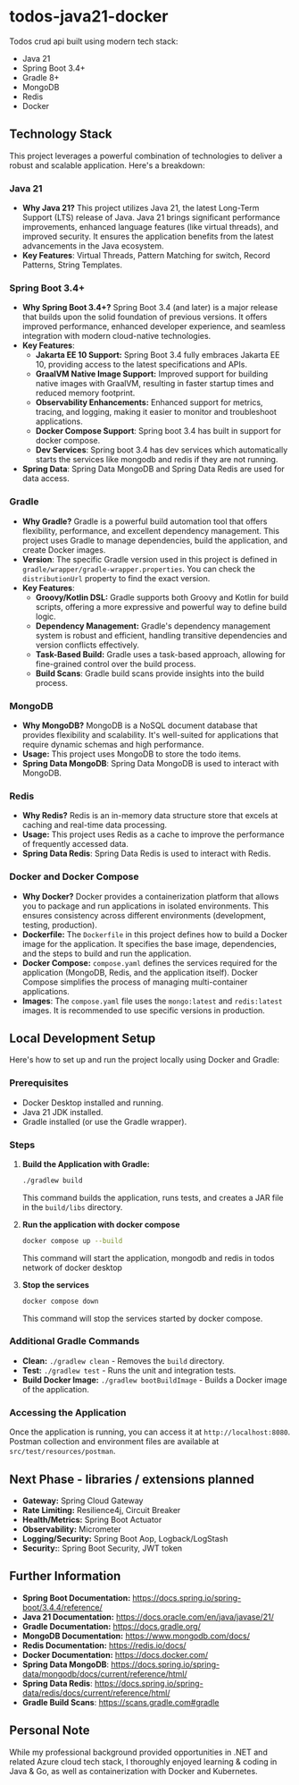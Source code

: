 # todos-java21-docker

Todos crud api built using modern tech stack: 

* Java 21
* Spring Boot 3.4+
* Gradle 8+
* MongoDB
* Redis 
* Docker

## Technology Stack

This project leverages a powerful combination of technologies to deliver a robust and scalable application. 
Here's a breakdown:

### Java 21

*   **Why Java 21?** This project utilizes Java 21, the latest Long-Term Support (LTS) release of Java. Java 21 brings significant performance improvements, enhanced language features (like virtual threads), and improved security. It ensures the application benefits from the latest advancements in the Java ecosystem.
* **Key Features**: Virtual Threads, Pattern Matching for switch, Record Patterns, String Templates.

### Spring Boot 3.4+

*   **Why Spring Boot 3.4+?** Spring Boot 3.4 (and later) is a major release that builds upon the solid foundation of previous versions. It offers improved performance, enhanced developer experience, and seamless integration with modern cloud-native technologies.
*   **Key Features**:
    *   **Jakarta EE 10 Support:** Spring Boot 3.4 fully embraces Jakarta EE 10, providing access to the latest specifications and APIs.
    *   **GraalVM Native Image Support:**  Improved support for building native images with GraalVM, resulting in faster startup times and reduced memory footprint.
    *   **Observability Enhancements:** Enhanced support for metrics, tracing, and logging, making it easier to monitor and troubleshoot applications.
    * **Docker Compose Support**: Spring boot 3.4 has built in support for docker compose.
    * **Dev Services**: Spring boot 3.4 has dev services which automatically starts the services like mongodb and redis if they are not running.
* **Spring Data**: Spring Data MongoDB and Spring Data Redis are used for data access.

### Gradle

*   **Why Gradle?** Gradle is a powerful build automation tool that offers flexibility, performance, and excellent dependency management. This project uses Gradle to manage dependencies, build the application, and create Docker images.
* **Version**: The specific Gradle version used in this project is defined in `gradle/wrapper/gradle-wrapper.properties`. You can check the `distributionUrl` property to find the exact version.
* **Key Features**:
    *   **Groovy/Kotlin DSL:** Gradle supports both Groovy and Kotlin for build scripts, offering a more expressive and powerful way to define build logic.
    *   **Dependency Management:** Gradle's dependency management system is robust and efficient, handling transitive dependencies and version conflicts effectively.
    *   **Task-Based Build:** Gradle uses a task-based approach, allowing for fine-grained control over the build process.
    * **Build Scans**: Gradle build scans provide insights into the build process.

### MongoDB

*   **Why MongoDB?** MongoDB is a NoSQL document database that provides flexibility and scalability. It's well-suited for applications that require dynamic schemas and high performance.
*   **Usage:** This project uses MongoDB to store the todo items.
* **Spring Data MongoDB**: Spring Data MongoDB is used to interact with MongoDB.

### Redis

*   **Why Redis?** Redis is an in-memory data structure store that excels at caching and real-time data processing.
*   **Usage:** This project uses Redis as a cache to improve the performance of frequently accessed data.
* **Spring Data Redis**: Spring Data Redis is used to interact with Redis.

### Docker and Docker Compose

*   **Why Docker?** Docker provides a containerization platform that allows you to package and run applications in isolated environments. This ensures consistency across different environments (development, testing, production).
*   **Dockerfile:** The `Dockerfile` in this project defines how to build a Docker image for the application. It specifies the base image, dependencies, and the steps to build and run the application.
*   **Docker Compose:** `compose.yaml` defines the services required for the application (MongoDB, Redis, and the application itself). Docker Compose simplifies the process of managing multi-container applications.
* **Images**: The `compose.yaml` file uses the `mongo:latest` and `redis:latest` images. It is recommended to use specific versions in production.

## Local Development Setup

Here's how to set up and run the project locally using Docker and Gradle:

### Prerequisites

*   Docker Desktop installed and running.
*   Java 21 JDK installed.
*   Gradle installed (or use the Gradle wrapper).

### Steps

1.  **Build the Application with Gradle:**

    ```bash
    ./gradlew build
    ```

    This command builds the application, runs tests, and creates a JAR file in the `build/libs` directory.

3. **Run the application with docker compose**
    
    ```bash
    docker compose up --build
    ```

    This command will start the application, mongodb and redis in todos network of docker desktop

3. **Stop the services**
    
    ```bash
    docker compose down
    ```
    This command will stop the services started by docker compose.

### Additional Gradle Commands

*   **Clean:** `./gradlew clean` - Removes the `build` directory.
*   **Test:** `./gradlew test` - Runs the unit and integration tests.
*   **Build Docker Image:** `./gradlew bootBuildImage` - Builds a Docker image of the application.

### Accessing the Application

Once the application is running, you can access it at `http://localhost:8080`.
Postman collection and environment files are available at `src/test/resources/postman`.

## Next Phase - libraries / extensions planned

*   **Gateway:** Spring Cloud Gateway
*   **Rate Limiting:** Resilience4j, Circuit Breaker
*   **Health/Metrics:** Spring Boot Actuator
*   **Observability:** Micrometer
*   **Logging/Security:** Spring Boot Aop, Logback/LogStash
*   **Security:**: Spring Boot Security, JWT token

## Further Information

*   **Spring Boot Documentation:** https://docs.spring.io/spring-boot/3.4.4/reference/
*   **Java 21 Documentation:** https://docs.oracle.com/en/java/javase/21/
*   **Gradle Documentation:** https://docs.gradle.org/
*   **MongoDB Documentation:** https://www.mongodb.com/docs/
*   **Redis Documentation:** https://redis.io/docs/
*   **Docker Documentation:** https://docs.docker.com/
*   **Spring Data MongoDB**: https://docs.spring.io/spring-data/mongodb/docs/current/reference/html/
*   **Spring Data Redis**: https://docs.spring.io/spring-data/redis/docs/current/reference/html/
*   **Gradle Build Scans**: https://scans.gradle.com#gradle

## Personal Note

While my professional background provided opportunities in .NET and related Azure cloud tech stack, I thoroughly enjoyed learning & coding in Java & Go, as well as containerization with Docker and Kubernetes.
